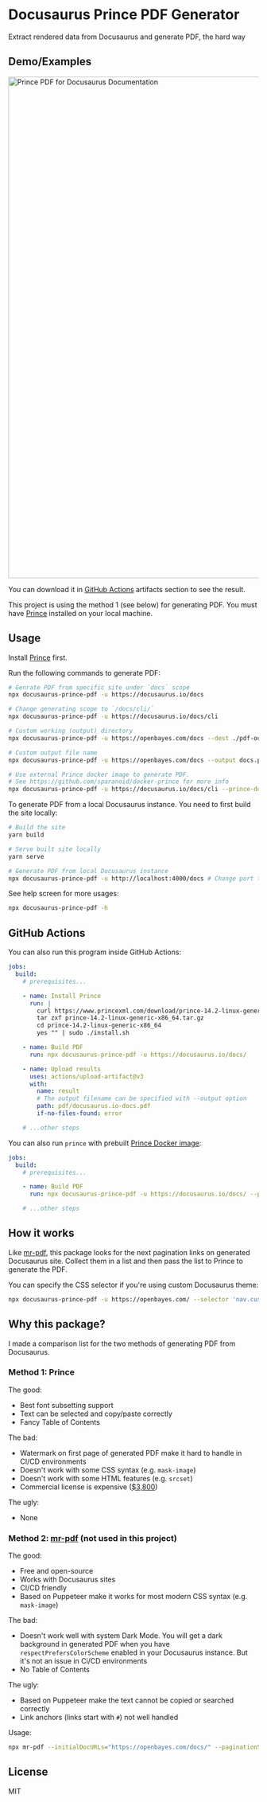 # Docusaurus Prince PDF Generator

Extract rendered data from Docusaurus and generate PDF, the hard way

## Demo/Examples

<img width="1008" alt="Prince PDF for Docusaurus Documentation" src="https://user-images.githubusercontent.com/96356/127639981-68aae100-9b96-4abc-920a-5fd8c6507a0d.png">

You can download it in [GitHub Actions](https://github.com/signcl/docusaurus-prince-pdf/actions/workflows/test.yml) artifacts section to see the result.

This project is using the method 1 (see below) for generating PDF. You must have [Prince](https://www.princexml.com/) installed on your local machine.

## Usage

Install [Prince](https://www.princexml.com/download/) first.

Run the following commands to generate PDF:

```bash
# Genrate PDF from specific site under `docs` scope
npx docusaurus-prince-pdf -u https://docusaurus.io/docs

# Change generating scope to `/docs/cli/`
npx docusaurus-prince-pdf -u https://docusaurus.io/docs/cli

# Custom working (output) directory
npx docusaurus-prince-pdf -u https://openbayes.com/docs --dest ./pdf-output

# Custom output file name
npx docusaurus-prince-pdf -u https://openbayes.com/docs --output docs.pdf

# Use external Prince docker image to generate PDF.
# See https://github.com/sparanoid/docker-prince for more info
npx docusaurus-prince-pdf -u https://docusaurus.io/docs/cli --prince-docker
```

To generate PDF from a local Docusaurus instance. You need to first build the site locally:

```bash
# Build the site
yarn build

# Serve built site locally
yarn serve

# Generate PDF from local Docusaurus instance
npx docusaurus-prince-pdf -u http://localhost:4000/docs # Change port to your serving port
```

See help screen for more usages:

```bash
npx docusaurus-prince-pdf -h
```

## GitHub Actions

You can also run this program inside GitHub Actions:

```yaml
jobs:
  build:
    # prerequisites...

    - name: Install Prince
      run: |
        curl https://www.princexml.com/download/prince-14.2-linux-generic-x86_64.tar.gz -O
        tar zxf prince-14.2-linux-generic-x86_64.tar.gz
        cd prince-14.2-linux-generic-x86_64
        yes "" | sudo ./install.sh

    - name: Build PDF
      run: npx docusaurus-prince-pdf -u https://docusaurus.io/docs/

    - name: Upload results
      uses: actions/upload-artifact@v3
      with:
        name: result
        # The output filename can be specified with --output option
        path: pdf/docusaurus.io-docs.pdf
        if-no-files-found: error

    # ...other steps
```

You can also run `prince` with prebuilt [Prince Docker image](https://github.com/sparanoid/docker-prince):

```yaml
jobs:
  build:
    # prerequisites...

    - name: Build PDF
      run: npx docusaurus-prince-pdf -u https://docusaurus.io/docs/ --prince-docker

    # ...other steps
```

## How it works

Like [mr-pdf](https://github.com/kohheepeace/mr-pdf), this package looks for the next pagination links on generated Docusaurus site. Collect them in a list and then pass the list to Prince to generate the PDF.

You can specify the CSS selector if you're using custom Docusaurus theme:

```bash
npx docusaurus-prince-pdf -u https://openbayes.com/ --selector 'nav.custom-pagination-item--next > a'
```

## Why this package?

I made a comparison list for the two methods of generating PDF from Docusaurus.

### Method 1: Prince

The good:

- Best font subsetting support
- Text can be selected and copy/paste correctly
- Fancy Table of Contents

The bad:

- Watermark on first page of generated PDF make it hard to handle in CI/CD environments
- Doesn't work with some CSS syntax (e.g. `mask-image`)
- Doesn't work with some HTML features (e.g. `srcset`)
- Commercial license is expensive ([$3,800](https://www.princexml.com/purchase/))

The ugly:

- None

### Method 2: [mr-pdf](https://github.com/kohheepeace/mr-pdf) (not used in this project)

The good:

- Free and open-source
- Works with Docusaurus sites
- CI/CD friendly
- Based on Puppeteer make it works for most modern CSS syntax (e.g. `mask-image`)

The bad:

- Doesn't work well with system Dark Mode. You will get a dark background in generated PDF when you have `respectPrefersColorScheme` enabled in your Docusaurus instance. But it's not an issue in Ci/CD environments
- No Table of Contents

The ugly:

- Based on Puppeteer make the text cannot be copied or searched correctly
- Link anchors (links start with `#`) not well handled

Usage:

```bash
npx mr-pdf --initialDocURLs="https://openbayes.com/docs/" --paginationSelector=".pagination-nav__item--next > a" --contentSelector="article"
```

## License

MIT
